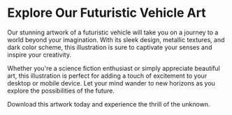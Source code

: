 <!--font:Montserrat-->

# Explore Our Futuristic Vehicle Art

Our stunning artwork of a futuristic vehicle will take you on a journey to a world beyond your imagination. With its sleek design, metallic textures, and dark color scheme, this illustration is sure to captivate your senses and inspire your creativity.

Whether you're a science fiction enthusiast or simply appreciate beautiful art, this illustration is perfect for adding a touch of excitement to your desktop or mobile device. Let your mind wander to new horizons as you explore the possibilities of the future.

Download this artwork today and experience the thrill of the unknown.

<!--

Write me markdown content of website with wallpaper:

"A wallpaper with a simple illustration of a futuristic vehicle, with metallic textures and a dark and moody color scheme."

The header of the page should not be copy of the text but rather a real content of the website which is using this wallpaper.


---


# Futuristic Vehicle Wallpaper

Decorate your desktop or mobile screen with this stunning wallpaper featuring a sleek and futuristic vehicle. The illustration showcases metallic textures and a dark, moody color scheme that will add a touch of sophistication to your device.

Whether you're a fan of science fiction or simply appreciate beautiful design, this wallpaper is sure to impress. Download it today and enjoy the striking visual impact it brings to your screen.


---


Heading should not include word "wallpaper". The website should not be about the wallpaper itself, wallpaper is just a related background, rewrite whole content.


---


# Explore the Future with this Futuristic Vehicle Illustration

Step into a world of imagination and adventure with our stunning illustration of a futuristic vehicle. With its sleek design, metallic textures, and dark color scheme, this illustration will transport you to a world beyond your wildest dreams.

Whether you're a fan of science fiction or simply appreciate beautiful artwork, this illustration is sure to captivate your imagination. Use it as a background for your desktop or mobile device and let your mind wander to exciting new worlds.

Download this illustration today and explore the future like never before.


---


Heading is too long, rewrite whole content.


---


# Futuristic Vehicle Illustration

Experience the thrill of the future with our captivating illustration of a sleek and futuristic vehicle. With its metallic textures and dark, moody color scheme, this artwork will transport you to a world beyond your wildest dreams.

Whether you're a fan of science fiction or simply appreciate beautiful design, this illustration is sure to inspire your imagination. Use it as a stunning background for your desktop or mobile device and let your mind wander to exciting new worlds.

Download this illustration today and embark on an adventure into the unknown.


---


Heading is too long, rewrite whole content.


---


# Discover the Future with Our Futuristic Vehicle Artwork

Our stunning artwork of a futuristic vehicle will take you on a journey to a world beyond your imagination. With its sleek design, metallic textures, and dark color scheme, this illustration is sure to captivate your senses and inspire your creativity.

Whether you're a science fiction enthusiast or simply appreciate beautiful art, this illustration is perfect for adding a touch of excitement to your desktop or mobile device. Let your mind wander to new horizons as you explore the possibilities of the future.

Download this artwork today and experience the thrill of the unknown.


---


Write me a Google font which is best fitting for the website.

Pick from the list:
- Montserrat
- Poppins
- Exo 2
- Roboto
- Barlow Condensed
- IBM Plex Sans
- Great Vibes
- Alegreya
- Lobster
- Playfair Display
- Lato
- Futura
- Raleway
- Inter
- Open Sans
- Orbitron
- Dancing Script


Write just the font name nothing else.


---


I recommend using "Montserrat" for the website.

-->
